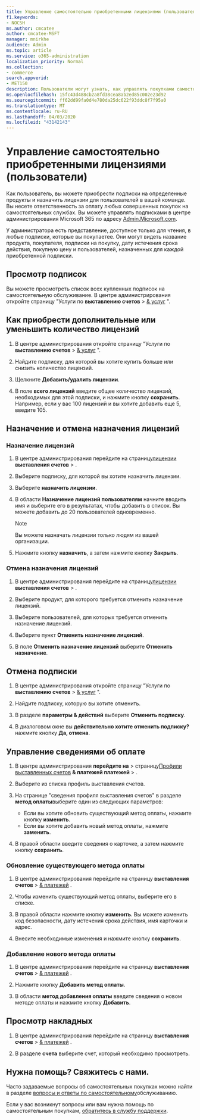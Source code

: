 ```yaml
---
title: Управление самостоятельно приобретенными лицензиями (пользователи)
f1.keywords:
- NOCSH
ms.author: cmcatee
author: cmcatee-MSFT
manager: mnirkhe
audience: Admin
ms.topic: article
ms.service: o365-administration
localization_priority: Normal
ms.collection:
- commerce
search.appverid:
- MET150
description: Пользователи могут узнать, как управлять покупками самостоятельной службы.
ms.openlocfilehash: 15fc43d488cb2a8fd38cea8ab2ed85c002e23d92
ms.sourcegitcommit: ff62dd99fa0d4e780da25dc622f93ddc8f7f95a0
ms.translationtype: MT
ms.contentlocale: ru-RU
ms.lasthandoff: 04/03/2020
ms.locfileid: "43142143"
---
```

# <a name="manage-self-service-purchases-users"></a>Управление самостоятельно приобретенными лицензиями (пользователи)

Как пользователь, вы можете приобрести подписки на определенные продукты и назначить лицензии для пользователей в вашей команде. Вы несете ответственность за оплату любых совершенных покупок на самостоятельных службах. Вы можете управлять подписками в центре администрирования Microsoft 365 по адресу <a href="https://go.microsoft.com/fwlink/p/?linkid=2024339" target="_blank">Admin.Microsoft.com</a>.

У администратора есть представление, доступное только для чтения, в любые подписки, которые вы покупаетее. Они могут видеть название продукта, покупателя, подписки на покупку, дату истечения срока действия, покупную цену и пользователей, назначенных для каждой приобретенной подписки.

## <a name="view-your-subscriptions"></a>Просмотр подписок

Вы можете просмотреть список всех купленных подписок на самостоятельную обслуживание. В центре администрирования откройте страницу "Услуги по **выставлению счетов** > <a href="https://go.microsoft.com/fwlink/p/?linkid=842054" target="_blank">& услуг</a> ".

## <a name="how-to-buy-more-or-reduce-licenses"></a>Как приобрести дополнительные или уменьшить количество лицензий

1. В центре администрирования откройте страницу "Услуги по **выставлению счетов** > <a href="https://go.microsoft.com/fwlink/p/?linkid=842054" target="_blank">& услуг</a> ".

2. Найдите подписку, для которой вы хотите купить больше или снизить количество лицензий.

3. Щелкните **Добавить/удалить лицензии**.

4. В поле **всего лицензий** введите общее количество лицензий, необходимых для этой подписки, и нажмите кнопку **сохранить**.
Например, если у вас 100 лицензий и вы хотите добавить еще 5, введите 105.

## <a name="assign-or-unassign-licenses"></a>Назначение и отмена назначения лицензий

### <a name="to-assign-licenses"></a>Назначение лицензий

1. В центре администрирования перейдите на страницу<a href="https://go.microsoft.com/fwlink/p/?linkid=842264" target="_blank">лицензии</a> **выставления счетов** > .

2. Выберите подписку, для которой вы хотите назначить лицензии.

3. Выберите **назначить лицензии**.

4. В области **Назначение лицензий пользователям** начните вводить имя и выберите его в результатах, чтобы добавить в список. Вы можете добавить до 20 пользователей одновременно.

    > [!NOTE]
    > Вы можете назначать лицензии только людям из вашей организации.

5. Нажмите кнопку **назначить**, а затем нажмите кнопку **Закрыть**.

### <a name="to-unassign-licenses"></a>Отмена назначения лицензий

1. В центре администрирования перейдите на страницу<a href="https://go.microsoft.com/fwlink/p/?linkid=842264" target="_blank">лицензии</a> **выставления счетов** > .

2. Выберите продукт, для которого требуется отменить назначение лицензий.

3. Выберите пользователей, для которых требуется отменить назначение лицензий.

4. Выберите пункт **Отменить назначение лицензий**.

5. В поле **Отменить назначение лицензий** выберите **Отменить назначение**.

## <a name="cancel-a-subscription"></a>Отмена подписки

1. В центре администрирования откройте страницу "Услуги по **выставлению счетов** > <a href="https://go.microsoft.com/fwlink/p/?linkid=842054" target="_blank">& услуг</a> ".

2. Найдите подписку, которую вы хотите отменить.

3. В разделе **параметры & действий** выберите **Отменить подписку**.

4. В диалоговом окне вы **действительно хотите отменить подписку?** нажмите кнопку **Да, отмена**.

## <a name="manage-your-payment-details"></a>Управление сведениями об оплате

1. В центре администрирования **перейдите на** > страницу<a href="https://go.microsoft.com/fwlink/p/?linkid=2103629" target="_blank">Профили выставленных счетов</a> **& платежей платежей** > .

2. Выберите из списка профиль выставления счетов.

3. На странице "сведения профиля выставления счетов" в разделе **метод оплаты**выберите один из следующих параметров:

    - Если вы хотите обновить существующий метод оплаты, нажмите кнопку **изменить**.
    - Если вы хотите добавить новый метод оплаты, нажмите **заменить**.

4. В правой области введите сведения о карточке, а затем нажмите кнопку **сохранить**.

### <a name="update-an-existing-payment-method"></a>Обновление существующего метода оплаты

1. В центре администрирования перейдите на страницу **выставления счетов** > <a href="https://go.microsoft.com/fwlink/p/?linkid=848039" target="_blank">& платежей</a> .

2. Чтобы изменить существующий метод оплаты, выберите его в списке.

3. В правой области нажмите кнопку **изменить**. Вы можете изменить код безопасности, дату истечения срока действия, имя карточки и адрес.

4. Внесите необходимые изменения и нажмите кнопку **сохранить**.

### <a name="add-a-new-payment-method"></a>Добавление нового метода оплаты

1. В центре администрирования перейдите на страницу **выставления счетов** > <a href="https://go.microsoft.com/fwlink/p/?linkid=848039" target="_blank">& платежей</a> .

2. Нажмите кнопку **Добавить метод оплаты**.

3. В области **метод добавления оплаты** введите сведения о новом методе оплаты и нажмите кнопку **Добавить**.

## <a name="view-your-invoices"></a>Просмотр накладных

1. В центре администрирования перейдите на страницу **выставления счетов** > <a href="https://go.microsoft.com/fwlink/p/?linkid=848039" target="_blank">& платежей</a> .

2. В разделе **счета** выберите счет, который необходимо просмотреть.

## <a name="need-help-contact-us"></a>Нужна помощь? Свяжитесь с нами.

Часто задаваемые вопросы об самостоятельных покупках можно найти в разделе [вопросы и ответы по самостоятельному](self-service-purchase-faq.md)обслуживанию.

Если у вас возникнут вопросы или вам нужна помощь по самостоятельным покупкам, [обратитесь в службу поддержки](https://docs.microsoft.com/office365/admin/contact-support-for-business-products).